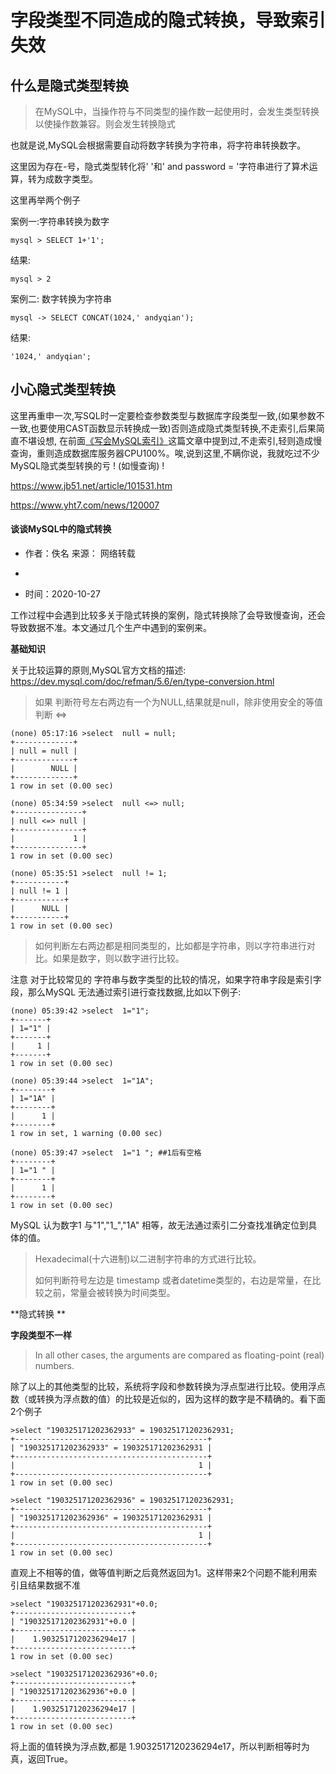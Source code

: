 # 字段类型不同造成的隐式转换，导致索引失效



## 什么是隐式类型转换

> 在MySQL中，当操作符与不同类型的操作数一起使用时，会发生类型转换以使操作数兼容。则会发生转换隐式

也就是说,MySQL会根据需要自动将数字转换为字符串，将字符串转换数字。

这里因为存在-号，隐式类型转化将' '和' and password = '字符串进行了算术运算，转为成数字类型。

 

这里再举两个例子

案例一:字符串转换为数字



```
mysql > SELECT 1+'1';
```

结果:



```
mysql > 2
```

案例二: 数字转换为字符串



```
mysql -> SELECT CONCAT(1024,' andyqian');
```

结果:



```
'1024,' andyqian';
```







## 小心隐式类型转换

这里再重申一次,写SQL时一定要检查参数类型与数据库字段类型一致,(如果参数不一致,也要使用CAST函数显示转换成一致)否则造成隐式类型转换,不走索引,后果简直不堪设想, 在前面[《写会MySQL索引》](https://link.zhihu.com/?target=http%3A//mp.weixin.qq.com/s%3F__biz%3DMzI2NDU3OTg5Nw%3D%3D%26mid%3D2247483736%26idx%3D1%26sn%3De3fa0bf61b77c9ca12ee1d295c51313a%26scene%3D21%23wechat_redirect)这篇文章中提到过,不走索引,轻则造成慢查询，重则造成数据库服务器CPU100%。唉,说到这里,不瞒你说，我就吃过不少MySQL隐式类型转换的亏 ! (如慢查询) !





https://www.jb51.net/article/101531.htm



https://www.yht7.com/news/120007



#### 谈谈MySQL中的隐式转换

-  作者：佚名  来源： 网络转载
-  

-  时间：2020-10-27

工作过程中会遇到比较多关于隐式转换的案例，隐式转换除了会导致慢查询，还会导致数据不准。本文通过几个生产中遇到的案例来。

**基础知识**

关于比较运算的原则,MySQL官方文档的描述: https://dev.mysql.com/doc/refman/5.6/en/type-conversion.html

> 如果 判断符号左右两边有一个为NULL,结果就是null，除非使用安全的等值判断 <=> 

```
(none) 05:17:16 >select  null = null;
+-------------+
| null = null |
+-------------+
|        NULL |
+-------------+
1 row in set (0.00 sec)

(none) 05:34:59 >select  null <=> null;
+---------------+
| null <=> null |
+---------------+
|             1 |
+---------------+
1 row in set (0.00 sec)

(none) 05:35:51 >select  null != 1;
+-----------+
| null != 1 |
+-----------+
|      NULL |
+-----------+
1 row in set (0.00 sec)
```

> 如何判断左右两边都是相同类型的，比如都是字符串，则以字符串进行对比。如果是数字，则以数字进行比较。

注意 对于比较常见的 字符串与数字类型的比较的情况，如果字符串字段是索引字段，那么MySQL 无法通过索引进行查找数据,比如以下例子:

```
(none) 05:39:42 >select  1="1";
+-------+
| 1="1" |
+-------+
|     1 |
+-------+
1 row in set (0.00 sec)

(none) 05:39:44 >select  1="1A";
+--------+
| 1="1A" |
+--------+
|      1 |
+--------+
1 row in set, 1 warning (0.00 sec)

(none) 05:39:47 >select  1="1 "; ##1后有空格
+--------+
| 1="1 " |
+--------+
|      1 |
+--------+
1 row in set (0.00 sec)
```

MySQL 认为数字1 与"1","1_","1A" 相等，故无法通过索引二分查找准确定位到具体的值。

> Hexadecimal(十六进制)以二进制字符串的方式进行比较。
>
> 如何判断符号左边是 timestamp 或者datetime类型的，右边是常量，在比较之前，常量会被转换为时间类型。

**隐式转换
**

**字段类型不一样**

> In all other cases, the arguments are compared as floating-point (real) numbers.

除了以上的其他类型的比较，系统将字段和参数转换为浮点型进行比较。使用浮点数（或转换为浮点数的值）的比较是近似的，因为这样的数字是不精确的。看下面2个例子

```
>select "190325171202362933" = 190325171202362931;
+-------------------------------------------+
| "190325171202362933" = 190325171202362931 |
+-------------------------------------------+
|                                         1 |
+-------------------------------------------+
1 row in set (0.00 sec)

>select "190325171202362936" = 190325171202362931;
+-------------------------------------------+
| "190325171202362936" = 190325171202362931 |
+-------------------------------------------+
|                                         1 |
+-------------------------------------------+
1 row in set (0.00 sec)
```

直观上不相等的值，做等值判断之后竟然返回为1。这样带来2个问题不能利用索引且结果数据不准

```
>select "190325171202362931"+0.0;
+--------------------------+
| "190325171202362931"+0.0 |
+--------------------------+
|    1.9032517120236294e17 |
+--------------------------+
1 row in set (0.00 sec)

>select "190325171202362936"+0.0;
+--------------------------+
| "190325171202362936"+0.0 |
+--------------------------+
|    1.9032517120236294e17 |
+--------------------------+
1 row in set (0.00 sec)
```

将上面的值转换为浮点数,都是 1.9032517120236294e17，所以判断相等时为真，返回True。